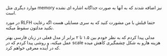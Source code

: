 موارد دیگری مثل memory نیز اضافه شدند که به آنها به صورت جداگانه اشاره ای نشده است.

در مورد RLFH حتما قبلش با من مشورت کنید که یه سری مسایلی هست اگه رعایت نکنید مدلتون سقوط میکنه.

مدلی پیدا کردم که به نظر خودم بین ۱.۵ تا ۲ برابر از مدل فعلی در زبان فارسی بهتر عمل میکنه، و روشی پیدا کردم که در scale هزینه هارو به شکل چشمگیری کاهش میده که در آینده معرفی خواهم کرد.

